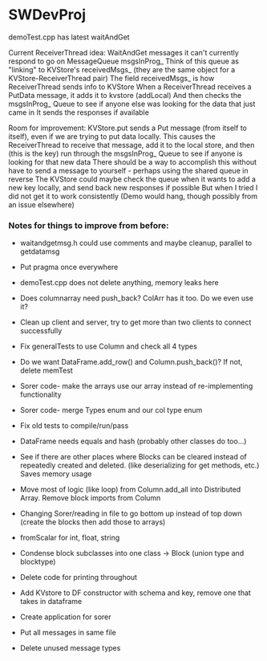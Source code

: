 # SWDevProj

demoTest.cpp has latest waitAndGet


Current ReceiverThread idea:
WaitAndGet messages it can't currently respond to go on MessageQueue msgsInProg_
Think of this queue as "linking" to KVStore's receivedMsgs_ (they are the same object for a KVStore-ReceiverThread pair)
The field receivedMsgs_ is how ReceiverThread sends info to KVStore
When a ReceiverThread receives a PutData message, it adds it to kvstore (addLocal)
And then checks the msgsInProg_ Queue to see if anyone else was looking for the data that just came in
It sends the responses if available



Room for improvement:
KVStore.put sends a Put message (from itself to itself), even if we are trying to put data locally.
This causes the ReceiverThread to receive that message, add it to the local store,
and then (this is the key) run through the msgsInProg_ Queue to see if anyone is looking for that new data
There should be a way to accomplish this without have to send a message to yourself - perhaps using the shared queue in reverse
The KVStore could maybe check the queue when it wants to add a new key locally, and send back new responses if possible
But when I tried I did not get it to work consistently (Demo would hang, though possibly from an issue elsewhere)



### Notes for things to improve from before:


* waitandgetmsg.h could use comments and maybe cleanup, parallel to getdatamsg

* Put pragma once everywhere

* demoTest.cpp does not delete anything, memory leaks here

* Does columnarray need push_back? ColArr has it too. Do we even use it?

* Clean up client and server, try to get more than two clients to connect successfully

* Fix generalTests to use Column and check all 4 types

* Do we want DataFrame.add_row() and Column.push_back()? If not, delete memTest

* Sorer code- make the arrays use our array instead of re-implementing functionality

* Sorer code- merge Types enum and our col type enum

* Fix old tests to compile/run/pass

* DataFrame needs equals and hash (probably other classes do too...)

* See if there are other places where Blocks can be cleared instead of repeatedly
	created and deleted. (like deserializing for get methods, etc.) Saves memory usage

* Move most of logic (like loop) from Column.add_all into Distributed Array. Remove block imports from Column

* Changing Sorer/reading in file to go bottom up instead of top down (create the blocks then add those to arrays)

* fromScalar for int, float, string

* Condense block subclasses into one class -> Block (union type and blocktype)

* Delete code for printing throughout

* Add KVstore to DF constructor with schema and key, remove one that takes in dataframe

* Create application for sorer

* Put all messages in same file

* Delete unused message types

